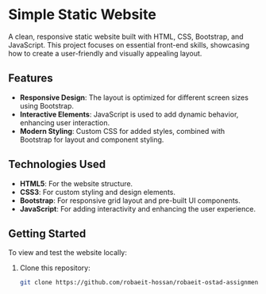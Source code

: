 # Simple Static Website

A clean, responsive static website built with HTML, CSS, Bootstrap, and JavaScript. This project focuses on essential front-end skills, showcasing how to create a user-friendly and visually appealing layout.

## Features

- **Responsive Design**: The layout is optimized for different screen sizes using Bootstrap.
- **Interactive Elements**: JavaScript is used to add dynamic behavior, enhancing user interaction.
- **Modern Styling**: Custom CSS for added styles, combined with Bootstrap for layout and component styling.

## Technologies Used

- **HTML5**: For the website structure.
- **CSS3**: For custom styling and design elements.
- **Bootstrap**: For responsive grid layout and pre-built UI components.
- **JavaScript**: For adding interactivity and enhancing the user experience.

## Getting Started

To view and test the website locally:

1. Clone this repository:
   ```bash
   git clone https://github.com/robaeit-hossan/robaeit-ostad-assignment-1.git
   ```
